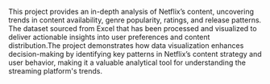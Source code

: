 This project provides an in-depth analysis of Netflix’s content, uncovering trends in content availability, genre popularity, ratings, and release patterns. The dataset sourced from Excel that has been processed and visualized to deliver actionable insights into user preferences and content distribution.The project demonstrates how data visualization enhances decision-making by identifying key patterns in Netflix’s content strategy and user behavior, making it a valuable analytical tool for understanding the streaming platform's trends.
